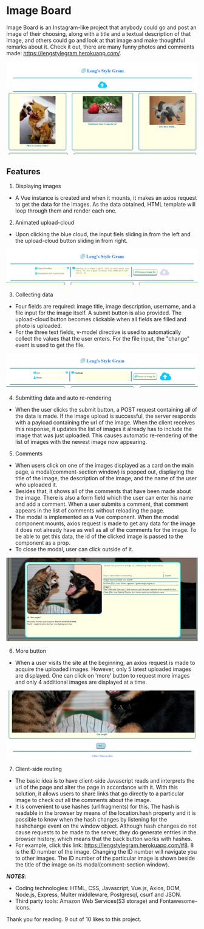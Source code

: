 # Image Board
Image Board is an Instagram-like project that anybody could go and post an image of their choosing, along with a title and a textual description of that image, and others could go and look at that image and make thoughtful remarks about it. Check it out, there are many funny photos and comments made: https://lengstylegram.herokuapp.com/.

<img src="Lengstylegram.png">

## Features
1) Displaying images
* A Vue instance is created and when it mounts, it makes an axios request to get the data for the images. As the data obtained, HTML template will loop through them and render each one.

2) Animated upload-cloud
* Upon clicking the blue cloud, the input fiels sliding in from the left and the upload-cloud button sliding in from right.

<img src="before-upload.png">

3) Collecting data
* Four fields are required: image title, image description, username, and a file input for the image itself. A submit button is also provided. The upload-cloud button becomes clickable when all fields are filled and photo is uploaded. 
* For the three text fields, v-model directive is used to automatically collect the values that the user enters. For the file input, the "change" event is used to get the file.

<img src="cloud.png">

4) Submitting data and auto re-rendering
* When the user clicks the submit button, a POST request containing all of the data is made. If the image upload is successful, the server responds with a payload containing the url of the image. When the client receives this response, it updates the list of images it already has to include the image that was just uploaded. This causes automatic re-rendering of the list of images with the newest image now appearing.

5) Comments
* When users click on one of the images displayed as a card on the main page, a modal(comment-section window) is popped out, displaying the title of the image, the description of the image, and the name of the user who uploaded it. 
* Besides that, it shows all of the comments that have been made about the image. There is also a form field which the user can enter his name and add a comment. When a user submits a comment, that comment appears in the list of comments without reloading the page.
* The modal is implemented as a Vue component. When the modal component mounts, axios request is made to get any data for the image it does not already have as well as all of the comments for the image. To be able to get this data, the id of the clicked image is passed to the component as a prop.
* To close the modal, user can click outside of it. 

<img src="comments.png">

6) More button
* When a user visits the site at the beginning, an axios request is made to acquire the uploaded images. However, only 5 latest uploaded images are displayed. One can click on 'more' button to request more images and only 4 additional images are displayed at a time.

<img src="more.png">

7) Client-side routing
* The basic idea is to have client-side Javascript reads and interprets the url of the page and alter the page in accordance with it. With this solution, it allows users to share links that go directly to a particular image to check out all the comments about the image.
* It is convenient to use hashes (url fragments) for this. The hash is readable in the browser by means of the location.hash property and it is possible to know when the hash changes by listening for the hashchange event on the window object. Although hash changes do not cause requests to be made to the server, they do generate entries in the browser history, which means that the back button works with hashes. 
* For example, click this link: https://lengstylegram.herokuapp.com/#8. 8 is the ID number of the image. Changing the ID number will navigate you to other images. The ID number of the particular image is shown beside the title of the image on its modal(comment-section window).

**_NOTES_**:
* Coding technologies: HTML, CSS, Javascript, Vue.js, Axios, DOM, Node.js, Express, Multer middleware, Postgresql, csurf and JSON.
* Third party tools: Amazon Web Services(S3 storage) and Fontawesome-Icons.

Thank you for reading. 9 out of 10 likes to this project.

